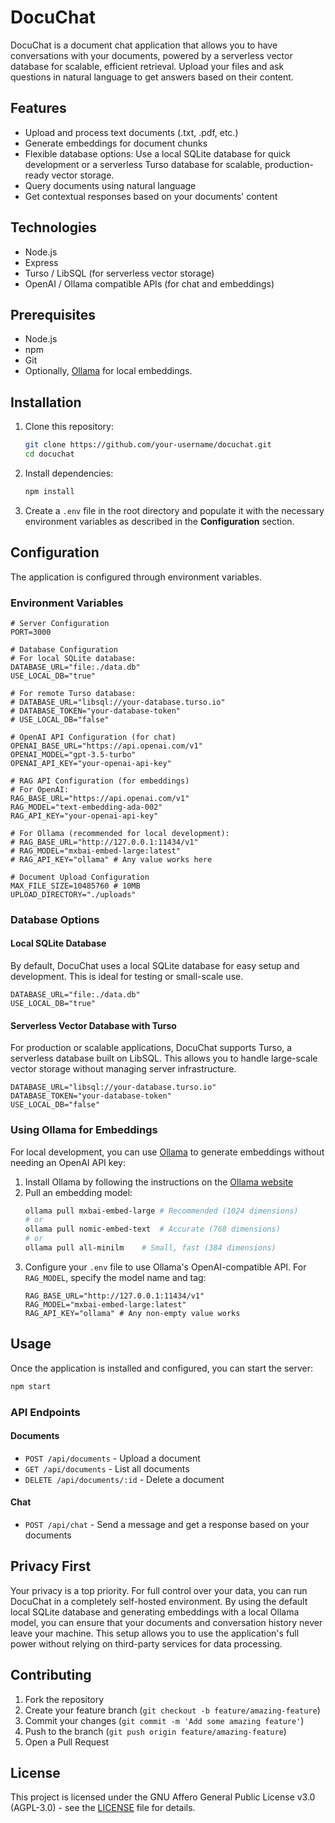 # DocuChat

DocuChat is a document chat application that allows you to have conversations with your documents, powered by a serverless vector database for scalable, efficient retrieval. Upload your files and ask questions in natural language to get answers based on their content.

## Features

-   Upload and process text documents (.txt, .pdf, etc.)
-   Generate embeddings for document chunks
-   Flexible database options: Use a local SQLite database for quick development or a serverless Turso database for scalable, production-ready vector storage.
-   Query documents using natural language
-   Get contextual responses based on your documents' content

## Technologies

-   Node.js
-   Express
-   Turso / LibSQL (for serverless vector storage)
-   OpenAI / Ollama compatible APIs (for chat and embeddings)

## Prerequisites

-   Node.js
-   npm
-   Git
-   Optionally, [Ollama](https://ollama.ai/) for local embeddings.

## Installation

1.  Clone this repository:
    ```bash
    git clone https://github.com/your-username/docuchat.git
    cd docuchat
    ```

2.  Install dependencies:
    ```bash
    npm install
    ```

3.  Create a `.env` file in the root directory and populate it with the necessary environment variables as described in the **Configuration** section.

## Configuration

The application is configured through environment variables.

### Environment Variables

```
# Server Configuration
PORT=3000

# Database Configuration
# For local SQLite database:
DATABASE_URL="file:./data.db"
USE_LOCAL_DB="true"

# For remote Turso database:
# DATABASE_URL="libsql://your-database.turso.io"
# DATABASE_TOKEN="your-database-token"
# USE_LOCAL_DB="false"

# OpenAI API Configuration (for chat)
OPENAI_BASE_URL="https://api.openai.com/v1"
OPENAI_MODEL="gpt-3.5-turbo"
OPENAI_API_KEY="your-openai-api-key"

# RAG API Configuration (for embeddings)
# For OpenAI:
RAG_BASE_URL="https://api.openai.com/v1"
RAG_MODEL="text-embedding-ada-002"
RAG_API_KEY="your-openai-api-key"

# For Ollama (recommended for local development):
# RAG_BASE_URL="http://127.0.0.1:11434/v1"
# RAG_MODEL="mxbai-embed-large:latest"
# RAG_API_KEY="ollama" # Any value works here

# Document Upload Configuration
MAX_FILE_SIZE=10485760 # 10MB
UPLOAD_DIRECTORY="./uploads"
```

### Database Options

#### Local SQLite Database

By default, DocuChat uses a local SQLite database for easy setup and development. This is ideal for testing or small-scale use.

```
DATABASE_URL="file:./data.db"
USE_LOCAL_DB="true"
```

#### Serverless Vector Database with Turso

For production or scalable applications, DocuChat supports Turso, a serverless database built on LibSQL. This allows you to handle large-scale vector storage without managing server infrastructure.

```
DATABASE_URL="libsql://your-database.turso.io"
DATABASE_TOKEN="your-database-token"
USE_LOCAL_DB="false"
```

### Using Ollama for Embeddings

For local development, you can use [Ollama](https://ollama.ai/) to generate embeddings without needing an OpenAI API key:

1.  Install Ollama by following the instructions on the [Ollama website](https://ollama.ai/)
2.  Pull an embedding model:
    ```bash
    ollama pull mxbai-embed-large # Recommended (1024 dimensions)
    # or
    ollama pull nomic-embed-text  # Accurate (768 dimensions)
    # or
    ollama pull all-minilm    # Small, fast (384 dimensions)
    ```
3.  Configure your `.env` file to use Ollama's OpenAI-compatible API. For `RAG_MODEL`, specify the model name and tag:
    ```
    RAG_BASE_URL="http://127.0.0.1:11434/v1"
    RAG_MODEL="mxbai-embed-large:latest"
    RAG_API_KEY="ollama" # Any non-empty value works
    ```

## Usage

Once the application is installed and configured, you can start the server:

```bash
npm start
```

### API Endpoints

#### Documents

-   `POST /api/documents` - Upload a document
-   `GET /api/documents` - List all documents
-   `DELETE /api/documents/:id` - Delete a document

#### Chat

-   `POST /api/chat` - Send a message and get a response based on your documents

## Privacy First

Your privacy is a top priority. For full control over your data, you can run DocuChat in a completely self-hosted environment. By using the default local SQLite database and generating embeddings with a local Ollama model, you can ensure that your documents and conversation history never leave your machine. This setup allows you to use the application's full power without relying on third-party services for data processing.

## Contributing

1.  Fork the repository
2.  Create your feature branch (`git checkout -b feature/amazing-feature`)
3.  Commit your changes (`git commit -m 'Add some amazing feature'`)
4.  Push to the branch (`git push origin feature/amazing-feature`)
5.  Open a Pull Request

## License

This project is licensed under the GNU Affero General Public License v3.0 (AGPL-3.0) - see the [LICENSE](LICENSE) file for details.